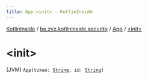 ```yaml
---
title: App.<init> - KotlinInside
---
```


[KotlinInside](../../index.html) / [be.zvz.kotlininside.security](../index.html) / [App](index.html) / [&lt;init&gt;](./-init-.html)

# &lt;init&gt;

(JVM) `App(token: `[`String`](https://kotlinlang.org/api/latest/jvm/stdlib/kotlin/-string/index.html)`, id: `[`String`](https://kotlinlang.org/api/latest/jvm/stdlib/kotlin/-string/index.html)`)`